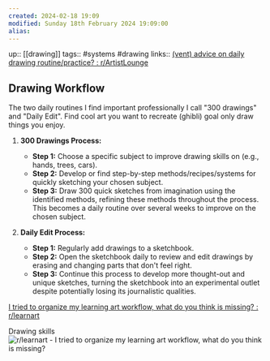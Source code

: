 ```yaml
---
created: 2024-02-18 19:09
modified: Sunday 18th February 2024 19:09:00
alias:
---
```

up::  [[drawing]]
tags::  #systems #drawing
links::  [(vent) advice on daily drawing routine/practice? : r/ArtistLounge](https://www.reddit.com/r/ArtistLounge/comments/mu3tsw/vent_advice_on_daily_drawing_routinepractice/)
## Drawing Workflow

The two daily routines I find important professionally I call "300 drawings" and "Daily Edit".
Find cool art you want to recreate (ghibli) goal only draw things you enjoy.



1. **300 Drawings Process:**
   - **Step 1:** Choose a specific subject to improve drawing skills on (e.g., hands, trees, cars).
   - **Step 2:** Develop or find step-by-step methods/recipes/systems for quickly sketching your chosen subject.
   - **Step 3:** Draw 300 quick sketches from imagination using the identified methods, refining these methods throughout the process. This becomes a daily routine over several weeks to improve on the chosen subject.

2. **Daily Edit Process:**
   - **Step 1:** Regularly add drawings to a sketchbook.
   - **Step 2:** Open the sketchbook daily to review and edit drawings by erasing and changing parts that don't feel right.
   - **Step 3:** Continue this process to develop more thought-out and unique sketches, turning the sketchbook into an experimental outlet despite potentially losing its journalistic qualities.



[I tried to organize my learning art workflow, what do you think is missing? : r/learnart](https://www.reddit.com/r/learnart/comments/84ibja/i_tried_to_organize_my_learning_art_workflow_what/)


Drawing skills
![r/learnart - I tried to organize my learning art workflow, what do you think is missing?](https://preview.redd.it/ojdes618ltl01.png?width=640&crop=smart&auto=webp&s=be7709c2f7d5d28e0b9a293139f350cd85427b5b)
